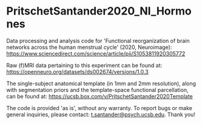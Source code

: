 # PritschetSantander2020_NI_Hormones
Data processing and analysis code for 'Functional reorganization of brain networks across the human menstrual cycle' (2020, Neuroimage): https://www.sciencedirect.com/science/article/pii/S1053811920305772

Raw (f)MRI data pertaining to this experiment can be found at: https://openneuro.org/datasets/ds002674/versions/1.0.3

The single-subject anatomical template (in 1mm and 2mm resolution), along with segmentation priors and the template-space functional parcellation, can be found at: https://ucsb.box.com/v/PritschetSantander2020Template

The code is provided 'as is', without any warranty. To report bugs or make general inquiries, please contact: t.santander@psych.ucsb.edu. Thank you!
